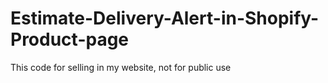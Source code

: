 # Estimate-Delivery-Alert-in-Shopify-Product-page
This code for selling in my website, not for public use
